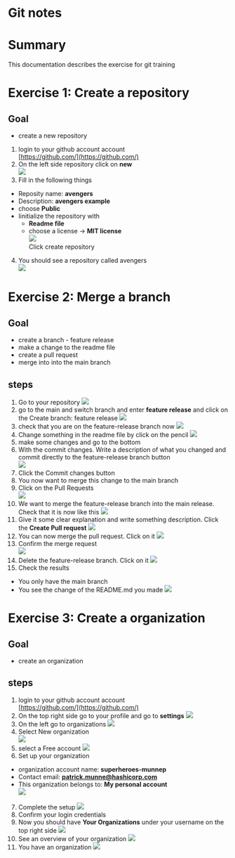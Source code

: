 # Git notes

# Summary
This documentation describes the exercise for git training

# Exercise 1: Create a repository

## Goal
- create a new repository

1. login to your github account account  
[https://github.com/](https://github.com/)
1. On the left side repository click on **new**   
![](media/2021-10-13-12-06-06.png)
3. Fill in the following things
- Reposity name: **avengers**
- Description: **avengers example**
- choose **Public**
- Iinitialize the repository with 
  - **Readme file** 
  - choose a license -> **MIT license**  
![](media/2021-10-13-12-10-17.png)  
Click create repository 
4. You should see a repository called avengers  
![](media/2021-10-13-12-14-35.png)  

# Exercise 2: Merge a branch

## Goal
- create a branch - feature release
- make a change to the readme file
- create a pull request
- merge into into the main branch 

## steps
1. Go to your repository
![](media/2021-10-13-12-29-18.png)  
2. go to the main and switch branch and enter **feature release** and click on the Create branch: feature release
![](media/2021-10-13-12-31-44.png)  
3. check that you are on the feature-release branch now
![](media/2021-10-13-12-32-33.png)  
4. Change something in the readme file by click on the pencil
![](media/2021-10-13-12-33-29.png)  
5. make some changes and go to the bottom 
6. With the commit changes. Write a description of what you changed and commit directly to the feature-release branch button  
![](media/2021-10-13-12-36-38.png)
7. Click the Commit changes button
8. You now want to merge this change to the main branch
9. Click on the Pull Requests  
![](media/2021-10-13-12-39-00.png)  
10. We want to merge the feature-release branch into the main release. Check that it is now like this
![](media/2021-10-13-12-40-50.png)  
11. Give it some clear explanation and write something description. Click the **Create Pull request**
![](media/2021-10-13-12-42-08.png)  
12. You can now merge the pull request. Click on it
![](media/2021-10-13-12-43-03.png)  
13. Confirm the merge request  
![](media/2021-10-13-12-43-36.png)  
14. Delete the feature-release branch. Click on it
![](media/2021-10-13-12-44-21.png)  
15. Check the results
- You only have the main branch
- You see the change of the README.md you made
![](media/2021-10-13-12-45-39.png)   


# Exercise 3: Create a organization

## Goal
- create an organization 

## steps
1. login to your github account account  
[https://github.com/](https://github.com/)
2. On the top right side go to your profile and go to **settings**
![](media/2021-10-13-13-44-43.png)
3. On the left go to organizations
![](media/2021-10-13-13-45-20.png)
4. Select New organization  
![](media/2021-10-13-13-45-47.png)  
5. select a Free account
![](media/2021-10-13-13-46-19.png)  
6. Set up your organization  
- organization account name: **superheroes-munnep**
- Contact email: **patrick.munne@hashicorp.com**
- This organization belongs to: **My personal account**  
![](media/2021-10-13-13-48-53.png)  
7. Complete the setup
![](media/2021-10-13-13-49-40.png)  
8. Confirm your login credentials
9. Now you should have **Your Organizations** under your username on the top right side
![](media/2021-10-13-13-51-36.png)  
10. See an overview of your organization
![](media/2021-10-13-13-52-33.png)  
11. You have an organization 
![](media/2021-10-13-13-53-07.png)  


